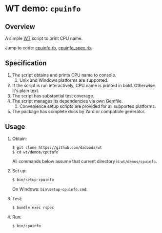 
WT demo: `cpuinfo`
==================

Overview
--------

A simple <a href="https://github.com/dadooda/wt">WT</a> script to print CPU name.

Jump to code: <a href="lib/script/cpuinfo.rb">cpuinfo.rb</a>, <a href="spec/lib/script/cpuinfo_spec.rb">cpuinfo_spec.rb</a>.


Specification
-------------

1. The script obtains and prints CPU name to console.
    1. Unix and Windows platforms are supported.
2. If the script is run interactively, CPU name is printed in bold. Otherwise it's plain text.
3. The script has substantial test coverage.
4. The script manages its dependencies via own Gemfile.
    1. Convenience setup scripts are provided for all supported platforms.
5. The package has complete docs by Yard or compatible generator.


Usage
-----

1. Obtain:

    ```sh
    $ git clone https://github.com/dadooda/wt
    $ cd wt/demos/cpuinfo
    ```

    All commands below assume that current directory is `wt/demos/cpuinfo`.

2. Set up:

    ```sh
    $ bin/setup-cpuinfo
    ```

    On Windows: `bin\setup-cpuinfo.cmd`.

2. Test:

    ```sh
    $ bundle exec rspec
    ```

3. Run:

    ```sh
    $ bin/cpuinfo
    ```
